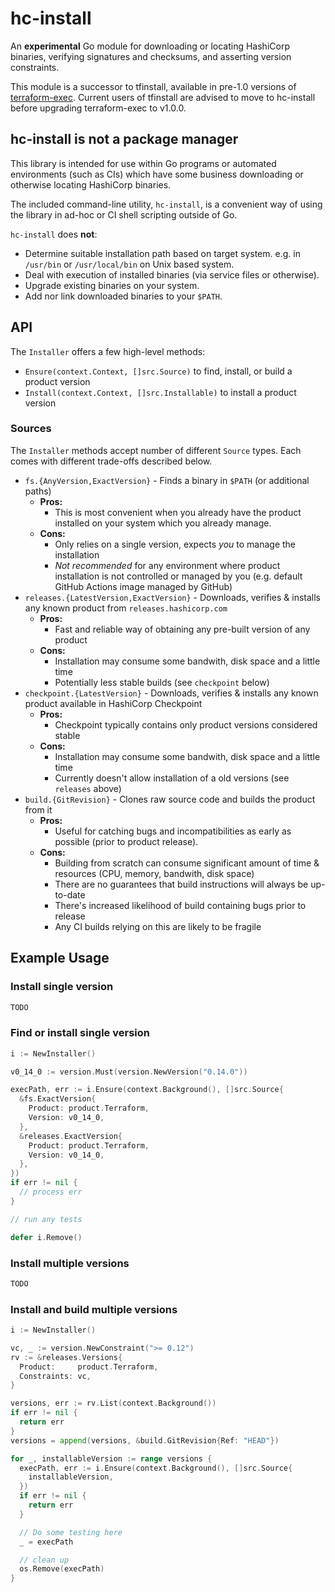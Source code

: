 # hc-install

An **experimental** Go module for downloading or locating HashiCorp binaries, verifying signatures and checksums, and asserting version constraints.

This module is a successor to tfinstall, available in pre-1.0 versions of [terraform-exec](https://github.com/hashicorp/terraform-exec). Current users of tfinstall are advised to move to hc-install before upgrading terraform-exec to v1.0.0.

## hc-install is not a package manager

This library is intended for use within Go programs or automated environments (such as CIs)
which have some business downloading or otherwise locating HashiCorp binaries.

The included command-line utility, `hc-install`, is a convenient way of using
the library in ad-hoc or CI shell scripting outside of Go.

`hc-install` does **not**:

 - Determine suitable installation path based on target system. e.g. in `/usr/bin` or `/usr/local/bin` on Unix based system.
 - Deal with execution of installed binaries (via service files or otherwise).
 - Upgrade existing binaries on your system.
 - Add nor link downloaded binaries to your `$PATH`.

## API

The `Installer` offers a few high-level methods:

 - `Ensure(context.Context, []src.Source)` to find, install, or build a product version
 - `Install(context.Context, []src.Installable)` to install a product version

### Sources

The `Installer` methods accept number of different `Source` types.
Each comes with different trade-offs described below.

 - `fs.{AnyVersion,ExactVersion}` - Finds a binary in `$PATH` (or additional paths)
   - **Pros:**
     - This is most convenient when you already have the product installed on your system
      which you already manage.
   - **Cons:**
     - Only relies on a single version, expects _you_ to manage the installation
     - _Not recommended_ for any environment where product installation is not controlled or managed by you (e.g. default GitHub Actions image managed by GitHub)
 - `releases.{LatestVersion,ExactVersion}` - Downloads, verifies & installs any known product from `releases.hashicorp.com`
   - **Pros:**
     - Fast and reliable way of obtaining any pre-built version of any product
   - **Cons:**
     - Installation may consume some bandwith, disk space and a little time
     - Potentially less stable builds (see `checkpoint` below)
 - `checkpoint.{LatestVersion}` - Downloads, verifies & installs any known product available in HashiCorp Checkpoint
   - **Pros:**
     - Checkpoint typically contains only product versions considered stable
   - **Cons:**
     - Installation may consume some bandwith, disk space and a little time
     - Currently doesn't allow installation of a old versions (see `releases` above)
 - `build.{GitRevision}` - Clones raw source code and builds the product from it
   - **Pros:**
     - Useful for catching bugs and incompatibilities as early as possible (prior to product release).
   - **Cons:**
     - Building from scratch can consume significant amount of time & resources (CPU, memory, bandwith, disk space)
     - There are no guarantees that build instructions will always be up-to-date
     - There's increased likelihood of build containing bugs prior to release
     - Any CI builds relying on this are likely to be fragile

## Example Usage

### Install single version

```go
TODO
```

### Find or install single version

```go
i := NewInstaller()

v0_14_0 := version.Must(version.NewVersion("0.14.0"))

execPath, err := i.Ensure(context.Background(), []src.Source{
  &fs.ExactVersion{
    Product: product.Terraform,
    Version: v0_14_0,
  },
  &releases.ExactVersion{
    Product: product.Terraform,
    Version: v0_14_0,
  },
})
if err != nil {
  // process err
}

// run any tests

defer i.Remove()
```

### Install multiple versions

```go
TODO
```

### Install and build multiple versions

```go
i := NewInstaller()

vc, _ := version.NewConstraint(">= 0.12")
rv := &releases.Versions{
  Product:     product.Terraform,
  Constraints: vc,
}

versions, err := rv.List(context.Background())
if err != nil {
  return err
}
versions = append(versions, &build.GitRevision{Ref: "HEAD"})

for _, installableVersion := range versions {
  execPath, err := i.Ensure(context.Background(), []src.Source{
    installableVersion,
  })
  if err != nil {
    return err
  }

  // Do some testing here
  _ = execPath

  // clean up
  os.Remove(execPath)
}
```
